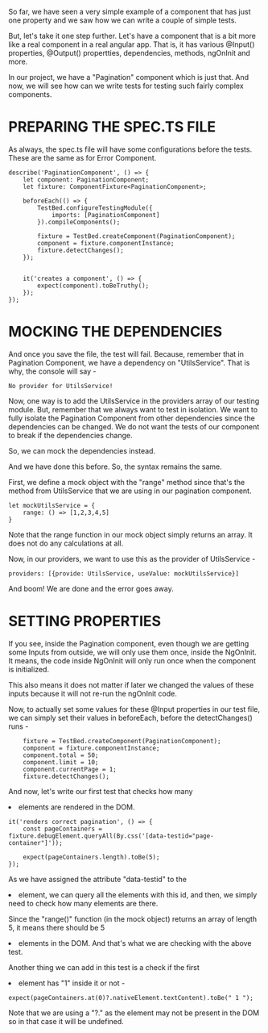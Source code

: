 So far, we have seen a very simple example of a component that has just one property and we saw how we can write a couple of simple tests.

But, let's take it one step further. Let's have a component that is a bit more like a real component in a real angular app. That is, it has various @Input() properties, @Output() propertties, dependencies, methods, ngOnInit and more.

In our project, we have a "Pagination" component which is just that. And now, we will see how can we write tests for testing such fairly complex components.

# PREPARING THE SPEC.TS FILE

As always, the spec.ts file will have some configurations before the tests. These are the same as for Error Component.

    describe('PaginationComponent', () => {
        let component: PaginationComponent;
        let fixture: ComponentFixture<PaginationComponent>;

        beforeEach(() => {
            TestBed.configureTestingModule({
                imports: [PaginationComponent]
            }).compileComponents();

            fixture = TestBed.createComponent(PaginationComponent);
            component = fixture.componentInstance;
            fixture.detectChanges();
        });


        it('creates a component', () => {
            expect(component).toBeTruthy();
        });
    });

# MOCKING THE DEPENDENCIES

And once you save the file, the test will fail. Because, remember that in Pagination Component, we have a dependency on "UtilsService". That is why, the console will say -

    No provider for UtilsService!

Now, one way is to add the UtilsService in the providers array of our testing module. But, remember that we always want to test in isolation. We want to fully isolate the Pagination Component from other dependencies since the dependencies can be changed. We do not want the tests of our component to break if the dependencies change.

So, we can mock the dependencies instead.

And we have done this before. So, the syntax remains the same.

First, we define a mock object with the "range" method since that's the method from UtilsService that we are using in our pagination component.

    let mockUtilsService = {
        range: () => [1,2,3,4,5]
    }

Note that the range function in our mock object simply returns an array. It does not do any calculations at all.

Now, in our providers, we want to use this as the provider of UtilsService - 

    providers: [{provide: UtilsService, useValue: mockUtilsService}]

And boom! We are done and the error goes away.

# SETTING PROPERTIES

If you see, inside the Pagination component, even though we are getting some Inputs from outside, we will only use them once, inside the NgOnInit. It means, the code inside NgOnInit will only run once when the component is initialized.

This also means it does not matter if later we changed the values of these inputs because it will not re-run the ngOnInit code.

Now, to actually set some values for these @Input properties in our test file, we can simply set their values in beforeEach, before the detectChanges() runs - 

        fixture = TestBed.createComponent(PaginationComponent);
        component = fixture.componentInstance;
        component.total = 50;
        component.limit = 10;
        component.currentPage = 1;
        fixture.detectChanges();

And now, let's write our first test that checks how many <li> elements are rendered in the DOM.

    it('renders correct pagination', () => {
        const pageContainers = fixture.debugElement.queryAll(By.css('[data-testid="page-container"]'));

        expect(pageContainers.length).toBe(5);
    });

As we have assigned the attribute "data-testid" to the <li> element, we can query all the elements with this id, and then, we simply need to check how many elements are there.

Since the "range()" function (in the mock object) returns an array of length 5, it means there should be 5 <li> elements in the DOM. And that's what we are checking with the above test.

Another thing we can add in this test is a check if the first <li> element has "1" inside it or not - 

    expect(pageContainers.at(0)?.nativeElement.textContent).toBe(" 1 ");

Note that we are using a "?." as the element may not be present in the DOM so in that case it will be undefined.



